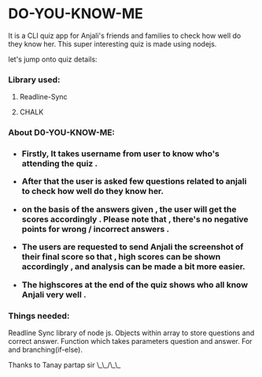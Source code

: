 <h1> DO-YOU-KNOW-ME </h1>

<p>
It is a CLI quiz app for Anjali's friends and families to check how well do they know her. 
This super interesting quiz is made using nodejs.

let's jump onto quiz details:

</p>

<h3> Library used: </h3>

1. Readline-Sync

2. CHALK

<h3> About D0-YOU-KNOW-ME: <h3>

- Firstly, It takes username from user to know who's attending the quiz .

- After that the user is asked few questions related to anjali to check how well do they know her.

- on the basis of the answers given , the user will get the scores accordingly . Please note that , there's no negative points for wrong / incorrect answers .

- The users are requested to send Anjali the screenshot of their final score so that , high scores can be shown accordingly , and analysis can be made a bit more easier.

- The highscores at the end of the quiz shows who all know Anjali very well .

<h3>Things needed: </h3>
Readline Sync library of node js.
Objects within array to store questions and correct answer.
Function which takes parameters question and answer.
For and branching(if-else).

<p> Thanks to Tanay partap sir \_\_/\_\_ </p>
